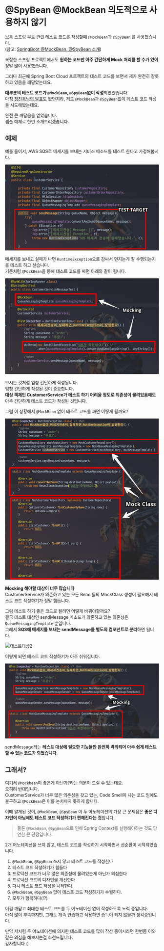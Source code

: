 # @SpyBean @MockBean 의도적으로 사용하지 않기

보통 스프링 부트 관련 테스트 코드를 작성할때 ```@MockBean```과 ```@SpyBean``` 를 사용했습니다.  
(참고: [SpringBoot @MockBean, @SpyBean 소개](http://jojoldu.tistory.com/226))  
  
복잡한 스프링 프로젝트에서도 **원하는 코드만 아주 간단하게 Mock 처리를 할 수가 있어** 정말 많이 사용했습니다.  
  
그러다 최근에 Spring Boot Cloud 프로젝트의 테스트 코드를 보면서 제가 완전히 잘못하고 있음을 깨달았는데요.  
  
**대부분의 테스트 코드가 ```@MockBean```, ```@SpyBean```없이 작성**되있었습니다.   
마침 [정진욱님의 발표](https://www.inflearn.com/course/intellij-guide/)도 봤던지라, 저도 ```@MockBean```과 ```@SpyBean```없이 테스트 코드 작성을 시도해봤는데요.  
  
완전 큰 깨달음을 얻었습니다.  
샘플 예제로 한번 소개드리겠습니다.

## 예제

예를 들어서, AWS SQS로 메세지를 보내는 서비스 메소드를 테스트 한다고 가정해봅시다.

![테스트대상](./images/테스트대상.png)

메세지를 보내고 실패가 나면 ```RuntimeException```으로 감싸서 던지는게 잘 수행되는지를 테스트 하고 싶습니다.  
기존처럼 ```@MockBean```을 통해 테스트 코드를 짜면 아래와 같이 됩니다.

![test1](./images/test1.png)

보시는 것처럼 엄청 간단하게 작성됩니다.  
엄청 간단하게 작성된 것이 중요합니다.    
**대상 객체인 CustomerService가 테스트 하기 어려울 정도로 의존성이 물려있음에도** 아주 간단하게 테스트 코드가 작성된 것입니다.  
  
그럼 이 상황에서 ```@MockBean``` 없이 테스트 코드를 짜면 어떻게 될까요?

![test2](./images/test2.png)

**Mocking 해야할 대상이 너무 많습니다**  
CustomerService가 의존하고 있는 모든 Bean 들의 MockClass 생성이 필요해서 테스트 코드 작성하기가 정말 힘듭니다.  
  
그럼 테스트 하기 좋은 코드로 될려면 어떻게 바꿔야할까요?  
결국 테스트 대상인 sendMessage 메소드가 의존하고 있는 의존성은 ```QueueMessagingTemplate``` 뿐입니다.  
그래서 **SQS에 메세지를 보내는 sendMessage를 별도의 컴포넌트로 분리**하면 됩니다.  

![테스트대상2](./images/테스트대상2.png)

이렇게 되면 테스트 코드 작성하기가 아주 쉬워집니다.

![test3](./images/test3.png)

sendMessage라는 **테스트 대상에 필요한 기능들만 완전히 격리되어 아주 쉽게 테스트 할 수 있는 코드가 되었습니다**.  

## 그래서?

여기서 ```@Mockbean```이 좋은게 아닌가?라는 의문이 드실 수 있는데요.  
오히려 반대입니다.  
CustomerService가 너무 많은 의존성을 갖고 있는, Code Smell이 나는 코드 임에도 불구하고 ```@MockBean```은 이를 눈치채지 못하게 합니다.

이때 알게된 것이, ```@MockBean```, ```@SpyBean``` 이 두 어노테이션의 가장 큰 문제점은 **좋은 디자인이 아님에도 테스트 코드 작성하기가 편해진다는 것**입니다.  

> 물론 ```@MockBean```, ```@SpyBean```으로 인해 Spring Context를 실행해야하는 것도 당연한 큰 단점입니다.


2개 어노테이션을 쓰지 않고, 테스트 코드를 작성하기 시작하면서 선순환이 시작되었습니다.

1. ```@MockBean```, ```@SpyBean``` 쓰지 않고 테스트 코드를 작성한다  
2. 테스트 코드 작성하기가 힘들다
3. 프로덕션 코드가 너무 많은 의존성에 물려있는게 아닌가 의심한다
4. 프로덕션 코드의 디자인을 개선한다
5. 다시 테스트 코드 작성을 시작한다.
6. ```@MockBean```, ```@SpyBean``` 없이 테스트 코드 작성하기가 수월하다.
7. 모두가 행복하다(!?)

이걸 깨닫고 최대한 테스트 코드를 두 어노테이션 없이 작성하도록 노력 중입니다.  
아직 많이 부족하지만, 그래도 계속 연습하고 적용하면 습득이 되지 않을까 생각중입니다.  
  
만약 저처럼 두 어노테이션에 의지한 테스트 코드를 많이 작성 중이시라면 한번쯤 이와 같은 의심을 해보시는걸 추천드립니다.  
감사합니다 :)
